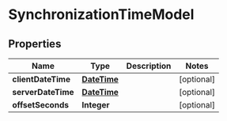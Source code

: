 
# SynchronizationTimeModel

## Properties
Name | Type | Description | Notes
------------ | ------------- | ------------- | -------------
**clientDateTime** | [**DateTime**](DateTime.md) |  |  [optional]
**serverDateTime** | [**DateTime**](DateTime.md) |  |  [optional]
**offsetSeconds** | **Integer** |  |  [optional]



